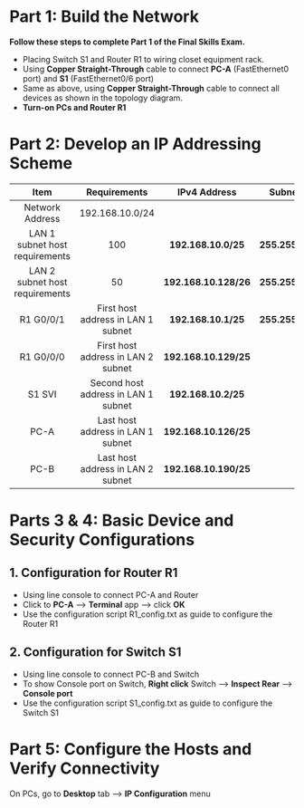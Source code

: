 # Part 1: Build the Network
**Follow these steps to complete Part 1 of the Final Skills Exam.** <br>
- Placing Switch S1 and Router R1 to wiring closet equipment rack.
- Using **Copper Straight-Through** cable to connect **PC-A** (FastEthernet0 port) and **S1** (FastEthernet0/6 port)
- Same as above, using **Copper Straight-Through** cable to connect all devices as shown in the topology diagram.
- **Turn-on PCs and Router R1**

# Part 2: Develop an IP Addressing Scheme

|Item|Requirements|IPv4 Address|Subnet Mask|
|:---:|:---:|:---:|:---:|
|Network Address|192.168.10.0/24|||
|LAN 1 subnet host requirements|100|**192.168.10.0/25**|**255.255.255.128**|
|LAN 2 subnet host requirements|50|**192.168.10.128/26**|**255.255.255.192**|
|R1 G0/0/1|First host address in LAN 1 subnet|**192.168.10.1/25**|**255.255.255.128**|
|R1 G0/0/0|First host address in LAN 2 subnet|**192.168.10.129/25**||
|S1 SVI|Second host address in LAN 1 subnet|**192.168.10.2/25**||
|PC-A|Last host address in LAN 1 subnet|**192.168.10.126/25**||
|PC-B|Last host address in LAN 2 subnet|**192.168.10.190/25**||

# Parts 3 & 4: Basic Device and Security Configurations
## 1. Configuration for Router R1
- Using line console to connect PC-A and Router
- Click to **PC-A** --> **Terminal** app --> click **OK**
- Use the configuration script R1_config.txt as guide to configure the Router R1

## 2. Configuration for Switch S1
- Using line console to connect PC-B and Switch
- To show Console port on Switch, **Right click** Switch --> **Inspect Rear** --> **Console port**
- Use the configuration script S1_config.txt as guide to configure the Switch S1

# Part 5: Configure the Hosts and Verify Connectivity
On PCs, go to **Desktop** tab --> **IP Configuration** menu




